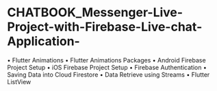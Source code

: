 # CHATBOOK_Messenger-Live-Project-with-Firebase-Live-chat-Application-
• Flutter Animations  • Flutter Animations Packages  • Android Firebase Project Setup  • iOS Firebase Project Setup  • Firebase Authentication  • Saving Data into Cloud Firestore  • Data Retrieve using Streams  • Flutter ListView
